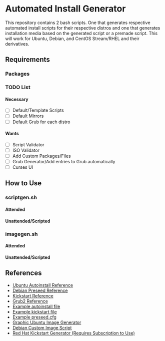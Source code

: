 # Automated Install Generator
This repository contains 2 bash scripts. One that generates respective automated install scripts for their respective distros and one that generates installation media based on the generated script or a premade script. This will work for Ubuntu, Debian, and CentOS Stream/RHEL and their derivatives.

## Requirements

### Packages

### TODO List

#### Necessary

- [ ] Default/Template Scripts
- [ ] Default Mirrors
- [ ] Default Grub for each distro

#### Wants

- [ ] Script Validator
- [ ] ISO Validator
- [ ] Add Custom Packages/Files
- [ ] Grub Generator/Add entries to Grub automatically
- [ ] Curses UI

## How to Use

### scriptgen.sh

#### Attended

#### Unattended/Scripted

### imagegen.sh

#### Attended

#### Unattended/Scripted

## References

- [Ubuntu Autoinstall Reference](https://canonical-subiquity.readthedocs-hosted.com/en/latest/reference/index.html)
- [Debian Preseed Reference]()
- [Kickstart Reference]()
- [Grub2 Reference](https://www.gnu.org/software/grub/manual/grub/grub.html)
- [Example autoinstall file]()
- [Example kickstart file]()
- [Example preseed.cfg](https://www.debian.org/releases/stable/example-preseed.txt)
- [Graphic Ubuntu Image Generator]()
- [Debian Custom Image Script]()
- [Red Hat Kickstart Generator (Requires Subscription to Use)]()  
